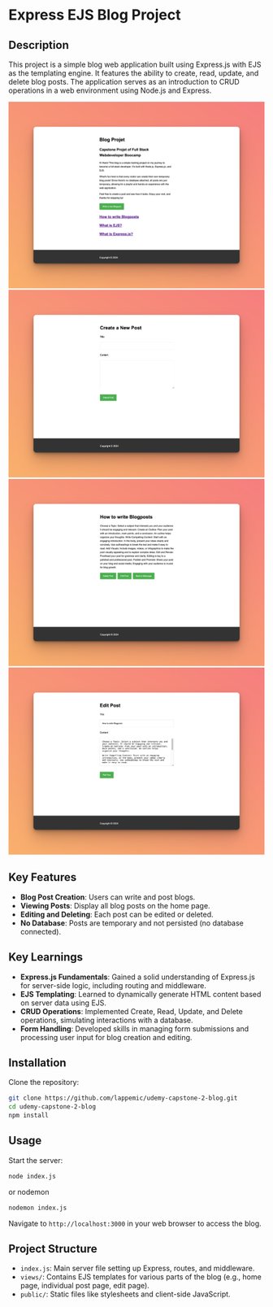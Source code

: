 # Express EJS Blog Project

## Description

This project is a simple blog web application built using Express.js with EJS as the templating engine. It features the ability to create, read, update, and delete blog posts. The application serves as an introduction to CRUD operations in a web environment using Node.js and Express.

![Screenshot of the Mainpage](./public/images/screenshot_1.png)
![Screenshot of the Createpage](./public/images/screenshot_2.png)
![Screenshot of the Viewpage](./public/images/screenshot_3.png)
![Screenshot of the Editpage](./public/images/screenshot_4.png)


## Key Features
- **Blog Post Creation**: Users can write and post blogs.
- **Viewing Posts**: Display all blog posts on the home page.
- **Editing and Deleting**: Each post can be edited or deleted.
- **No Database**: Posts are temporary and not persisted (no database connected).

## Key Learnings

- **Express.js Fundamentals**: Gained a solid understanding of Express.js for server-side logic, including routing and middleware.
- **EJS Templating**: Learned to dynamically generate HTML content based on server data using EJS.
- **CRUD Operations**: Implemented Create, Read, Update, and Delete operations, simulating interactions with a database.
- **Form Handling**: Developed skills in managing form submissions and processing user input for blog creation and editing.

## Installation

Clone the repository:

```bash
git clone https://github.com/lappemic/udemy-capstone-2-blog.git
cd udemy-capstone-2-blog
npm install
```

## Usage

Start the server:

```bash
node index.js
```
or  nodemon
```bash 
nodemon index.js
```

Navigate to `http://localhost:3000` in your web browser to access the blog.

## Project Structure

- `index.js`: Main server file setting up Express, routes, and middleware.
- `views/`: Contains EJS templates for various parts of the blog (e.g., home page, individual post page, edit page).
- `public/`: Static files like stylesheets and client-side JavaScript.
